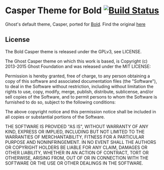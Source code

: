 Casper Theme for Bold [![Build Status](https://travis-ci.org/bold-app/bold-theme-casper.svg?branch=master)](https://travis-ci.org/bold-app/bold-theme-casper)
=====================

Ghost's default theme, Casper, ported for [Bold](http://bold-app.org). Find the
original [here](https://github.com/TryGhost/Casper)


License
-------

The Bold Casper theme is released under the GPLv3, see LICENSE.


The Ghost Casper theme on which this work is based, is
Copyright (c) 2013-2015 Ghost Foundation and was released under the
MIT LICENSE:

Permission is hereby granted, free of charge, to any person
obtaining a copy of this software and associated documentation
files (the "Software"), to deal in the Software without
restriction, including without limitation the rights to use,
copy, modify, merge, publish, distribute, sublicense, and/or sell
copies of the Software, and to permit persons to whom the
Software is furnished to do so, subject to the following
conditions:

The above copyright notice and this permission notice shall be
included in all copies or substantial portions of the Software.

THE SOFTWARE IS PROVIDED "AS IS", WITHOUT WARRANTY OF ANY KIND,
EXPRESS OR IMPLIED, INCLUDING BUT NOT LIMITED TO THE WARRANTIES
OF MERCHANTABILITY, FITNESS FOR A PARTICULAR PURPOSE AND
NONINFRINGEMENT. IN NO EVENT SHALL THE AUTHORS OR COPYRIGHT
HOLDERS BE LIABLE FOR ANY CLAIM, DAMAGES OR OTHER LIABILITY,
WHETHER IN AN ACTION OF CONTRACT, TORT OR OTHERWISE, ARISING
FROM, OUT OF OR IN CONNECTION WITH THE SOFTWARE OR THE USE OR
OTHER DEALINGS IN THE SOFTWARE.


